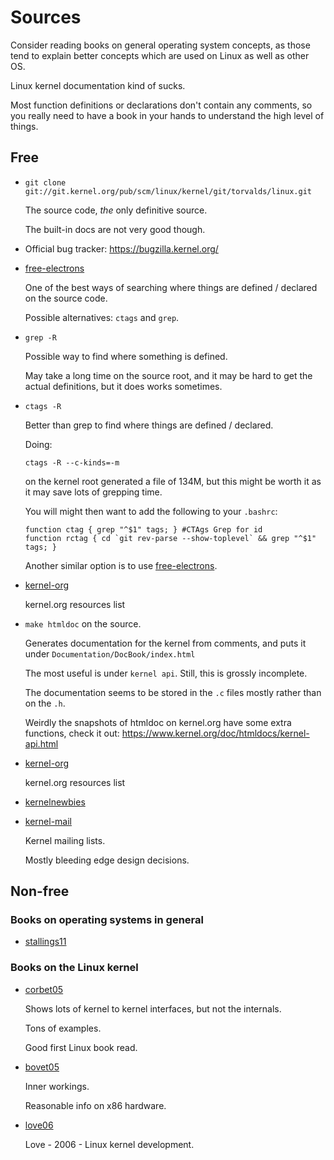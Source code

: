 # Sources

Consider reading books on general operating system concepts, as those tend to explain better concepts which are used on Linux as well as other OS.

Linux kernel documentation kind of sucks.

Most function definitions or declarations don't contain any comments, so you really need to have a book in your hands to understand the high level of things.

## Free

-   `git clone git://git.kernel.org/pub/scm/linux/kernel/git/torvalds/linux.git`

    The source code, *the* only definitive source.

    The built-in docs are not very good though.

-   Official bug tracker: <https://bugzilla.kernel.org/>

-   [free-electrons][]

    One of the best ways of searching where things are defined / declared on the source code.

    Possible alternatives: `ctags` and `grep`.

-   `grep -R`

    Possible way to find where something is defined.

    May take a long time on the source root, and it may be hard to get the actual definitions,
    but it does works sometimes.

-   `ctags -R`

    Better than grep to find where things are defined / declared.

    Doing:

        ctags -R --c-kinds=-m

    on the kernel root generated a file of 134M, but this might be worth it as it may save lots of grepping time.

    You will might then want to add the following to your `.bashrc`:

        function ctag { grep "^$1" tags; } #CTAgs Grep for id
        function rctag { cd `git rev-parse --show-toplevel` && grep "^$1" tags; }

    Another similar option is to use [free-electrons][].

-   [kernel-org][]

    kernel.org resources list

-   `make htmldoc` on the source.

    Generates documentation for the kernel from comments, and puts it under `Documentation/DocBook/index.html`

    The most useful is under `kernel api`. Still, this is grossly incomplete.

    The documentation seems to be stored in the `.c` files mostly rather than on the `.h`.

    Weirdly the snapshots of htmldoc on kernel.org have some extra functions, check it out:
    <https://www.kernel.org/doc/htmldocs/kernel-api.html>

-   [kernel-org][]

    kernel.org resources list

-   [kernelnewbies][]

-   [kernel-mail][]

    Kernel mailing lists.

    Mostly bleeding edge design decisions.

## Non-free

### Books on operating systems in general

-   [stallings11][]

### Books on the Linux kernel

-   [corbet05][]

    Shows lots of kernel to kernel interfaces, but not the internals.

    Tons of examples.

    Good first Linux book read.

-   [bovet05][]

    Inner workings.

    Reasonable info on x86 hardware.

-   [love06][]

    Love - 2006 - Linux kernel development.

[bovet05]:        http://www.amazon.com/books/dp/0596005652
[corbet05]:       http://www.amazon.com/books/dp/0596005903
[free-electrons]: http://lxr.free-electrons.com/ident
[kernel-mail]:    http://vger.kernel.org/vger-lists.html
[kernel-org]:     https://www.kernel.org/doc/
[kernelnewbies]:  http://kernelnewbies.org/
[love06]:         http://www.amazon.com/books/dp/0596005652
[stallings11]:    http://www.amazon.com/Operating-Systems-Internals-Principles-Edition/dp/013230998X
